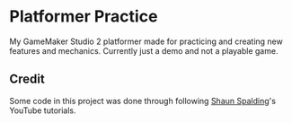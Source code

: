 # Platformer Practice
My GameMaker Studio 2 platformer made for practicing and creating new features and mechanics. Currently just a demo and not a playable game.

## Credit
Some code in this project was done through following [Shaun Spalding](https://www.youtube.com/channel/UCn7FE3Tx391g1tWPv-1tv7Q)'s YouTube tutorials.
